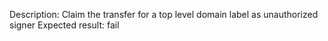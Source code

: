 Description: Claim the transfer for a top level domain label as unauthorized signer
Expected result: fail